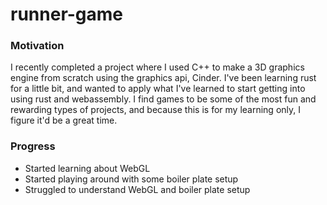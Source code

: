 # runner-game
### Motivation
I recently completed a project where I used C++ to make a 3D 
graphics engine from scratch using the graphics api, Cinder.
I've been learning rust for a little bit, and wanted to apply
what I've learned to start getting into using rust and
webassembly. I find games to be some of the most fun and
rewarding types of projects, and because this is for my learning
only, I figure it'd be a great time.

### Progress
- Started learning about WebGL
- Started playing around with some boiler plate setup
- Struggled to understand WebGL and boiler plate setup